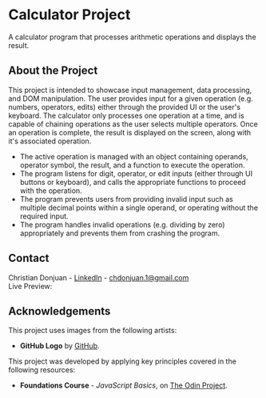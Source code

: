 # Calculator Project
A calculator program that processes arithmetic operations and displays the result.

## About the Project
This project is intended to showcase input management, data processing, and DOM manipulation. The user provides input for a given operation (e.g. numbers, operators, edits) either through the provided UI or the user's keyboard. The calculator only processes one operation at a time, and is capable of chaining operations as the user selects multiple operators. Once an operation is complete, the result is displayed on the screen, along with it's associated operation.
* The active operation is managed with an object containing operands, operator symbol, the result, and a function to execute the operation.
* The program listens for digit, operator, or edit inputs (either through UI buttons or keyboard), and calls the appropriate functions to proceed with the operation.
* The program prevents users from providing invalid input such as multiple decimal points within a single operand, or operating without the required input.
* The program handles invalid operations (e.g. dividing by zero) appropriately and prevents them from crashing the program.

## Contact
Christian Donjuan - [LinkedIn](https://www.linkedin.com/in/christian-donjuan/) - chdonjuan.1@gmail.com  
Live Preview: 

## Acknowledgements
This project uses images from the following artists:
- **GitHub Logo** by [GitHub](https://github.com/logos).

This project was developed by applying key principles covered in the following resources:
- **Foundations Course** - _JavaScript Basics_, on [The Odin Project](https://www.theodinproject.com/paths/foundations/courses/foundations).